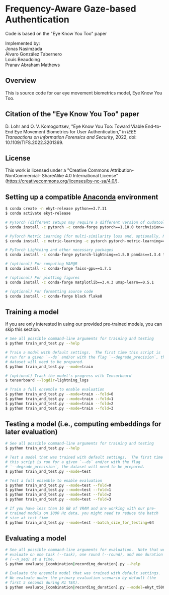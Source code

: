 # Frequency-Aware Gaze-based Authentication

Code is based on the "Eye Know You Too" paper

Implemented by: \
Jonas Nasimzada \
Álvaro González Tabernero \
Louis Beaudoing \
Pranav Abraham Mathews 

## Overview
This is source code for our eye movement biometrics model, Eye Know You Too.

## Citation of the "Eye Know You Too" paper
D. Lohr and O. V. Komogortsev, "Eye Know You Too: Toward Viable End-to-End Eye
Movement Biometrics for User Authentication," in *IEEE Transactions on
Information Forensics and Security*, 2022, doi: 10.1109/TIFS.2022.3201369.

## License
This work is licensed under a "Creative Commons Attribution-NonCommercial-
ShareAlike 4.0 International License"
(https://creativecommons.org/licenses/by-nc-sa/4.0/).


## Setting up a compatible [Anaconda](https://www.anaconda.com/) environment
```bash
$ conda create -n ekyt-release python==3.7.11
$ conda activate ekyt-release

# PyTorch (different setups may require a different version of cudatoolkit)
$ conda install -c pytorch -c conda-forge pytorch==1.10.0 torchvision==0.11.0 torchaudio==0.10.0 cudatoolkit==11.3.1

# PyTorch Metric Learning (for multi-similarity loss and, optionally, MAP@R)
$ conda install -c metric-learning -c pytorch pytorch-metric-learning==0.9.99

# PyTorch Lightning and other necessary packages
$ conda install -c conda-forge pytorch-lightning==1.5.0 pandas==1.3.4 tensorboard==2.6.0 scikit-learn==1.0.1 numpy==1.21.2 scipy==1.7.1 tqdm==4.62.3

# (optional) For computing MAP@R
$ conda install -c conda-forge faiss-gpu==1.7.1

# (optional) For plotting figures
$ conda install -c conda-forge matplotlib==3.4.3 umap-learn==0.5.1

# (optional) For formatting source code
$ conda install -c conda-forge black flake8
```

## Training a model
If you are only interested in using our provided pre-trained models, you can
skip this section.
```bash
# See all possible command-line arguments for training and testing
$ python train_and_test.py --help

# Train a model with default settings.  The first time this script is
# run for a given `--ds` and/or with the flag `--degrade_precision`, the
# dataset will need to be prepared.
$ python train_and_test.py --mode=train

# (optional) Track the model's progress with Tensorboard
$ tensorboard --logdir=lightning_logs

# Train a full ensemble to enable evaluation
$ python train_and_test.py --mode=train --fold=0
$ python train_and_test.py --mode=train --fold=1
$ python train_and_test.py --mode=train --fold=2
$ python train_and_test.py --mode=train --fold=3
```

## Testing a model (i.e., computing embeddings for later evaluation)
```bash
# See all possible command-line arguments for training and testing
$ python train_and_test.py --help

# Test a model that was trained with default settings.  The first time
# this script is run for a given `--ds` and/or with the flag
# `--degrade_precision`, the dataset will need to be prepared.
$ python train_and_test.py --mode=test

# Test a full ensemble to enable evaluation
$ python train_and_test.py --mode=test --fold=0
$ python train_and_test.py --mode=test --fold=1
$ python train_and_test.py --mode=test --fold=2
$ python train_and_test.py --mode=test --fold=3

# If you have less than 16 GB of VRAM and are working with our pre-
# trained models on 1000 Hz data, you might need to reduce the batch
# size at test time
$ python train_and_test.py --mode=test --batch_size_for_testing=64
```

## Evaluating a model
```bash
# See all possible command-line arguments for evaluation.  Note that we
# evaluate on one task (--task), one round (--round), and one duration
# (--n_seq) at a time.
$ python evaluate_[combination|recording_duration].py --help

# Evaluate the ensemble model that was trained with default settings.
# We evaluate under the primary evaluation scenario by default (the
# first 5 seconds during R1 TEX).
$ python evaluate_[combination|recording_duration].py --model=ekyt_t5000_ds1_bc16_bs16_wms10_wce01_normal

```
